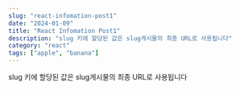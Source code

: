 ```yaml
---
slug: "react-infomation-post1"
date: "2024-01-09"
title: "React Infomation Post1"
description: "slug 키에 할당된 값은 slug게시물의 최종 URL로 사용됩니다"
category: "react" 
tags: ["apple", "banana"]
---
```

 slug 키에 할당된 값은 slug게시물의 최종 URL로 사용됩니다
